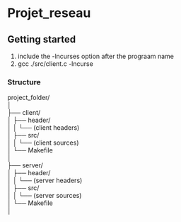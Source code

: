 # Projet_reseau

## Getting started

1.  include the -lncurses option after the prograam name
2.  gcc ./src/client.c -lncurse

### **Structure**

project_folder/  
│  
├── client/  
│ ├── header/  
│ │ └── (client headers)  
│ ├── src/  
│ │ └── (client sources)  
│ └── Makefile  
│  
├── server/  
│ ├── header/  
│ │ └── (server headers)  
│ ├── src/  
│ │ └── (server sources)  
│ └── Makefile  
│
